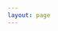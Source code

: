 ```yaml
---
layout: page
---
```

<script setup>
import {
  VPTeamPage,
  VPTeamPageTitle,
  VPTeamMembers
} from 'vitepress/theme'

const members = [
  {
    avatar: 'https://www.github.com/reecho-tsai.png',
    name: 'reecho-tsai',
    title: '第六届主席',
    links: [
      { icon: 'github', link: 'https://github.com/reecho-tsai' },
    //   { icon: 'twitter', link: 'https://twitter.com/youyuxi' }
    ],
    desc: '软件工程专业，现保送入上海交通大学攻读博士'
  },
  {
    avatar: 'https://www.github.com/qfpqhyl.png',
    name: 'qfpqhyl',
    title: '第六届网安部部长、第七届网安部副主席',
    links: [
      { icon: 'github', link: 'https://github.com/qfpqhyl' },
      {
        icon: {
            svg: '<svg xmlns="http://www.w3.org/2000/svg" width="128" height="128" viewBox="0 0 15 15"><path fill="currentColor" d="M1.5 3a7.5 7.5 0 1 1-.634 1h1.262l2.893 9.644a.5.5 0 0 0 .957.003l1.541-5.01l1.502 5.007a.5.5 0 0 0 .943.042l3.53-8.827a2.15 2.15 0 0 0-.705-2.517l-.132-.1a1.929 1.929 0 0 0-2.7 2.7l.643.858l.8-.6l-.643-.857a.929.929 0 0 1 1.3-1.3l.132.099c.416.312.57.863.377 1.345l-2.999 7.498L7.172 4H8V3H5v1h1.128l.875 2.916l-1.497 4.864L3.172 4H4V3z"/></svg>' // https://yesicon.app/teenyicons/wordpress-solid
        },
        link: 'https://qfpqhyl.github.io/'
      }
    ],
    desc: '光电子专业，获得保研资格，去向暂定'
  }
]
</script>

<VPTeamPage>
  <VPTeamPageTitle>
    <template #title>
      网协名人堂
    </template>
    <template #lead>
      这里记载了优秀的前辈们，他们是网协的骄傲
    </template>
  </VPTeamPageTitle>
  <VPTeamMembers
    :members="members"
  />
</VPTeamPage>
